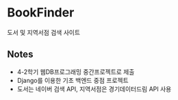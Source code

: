 # BookFinder
도서 및 지역서점 검색 사이트

## Notes
* 4-2학기 웹DB프로그래밍 중간프로젝트로 제출
* Django를 이용한 기초 백엔드 중점 프로젝트
* 도서는 네이버 검색 API, 지역서점은 경기데이터드림 API 사용
